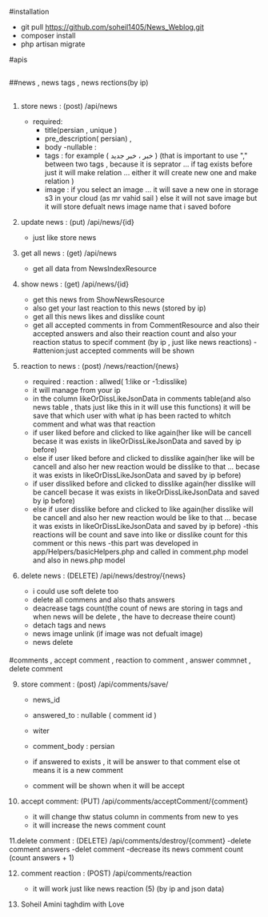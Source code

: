 #installation
- git pull https://github.com/soheil1405/News_Weblog.git
- composer install
- php artisan migrate


#apis
##
##news , news tags  , news rections(by ip)
##
1. store news   : (post) /api/news
    - required:
      - title(persian , unique )
      - pre_description( persian) ,
      - body
    -nullable :
      - tags : for example ( خبر ، خبر جدید ) (that is important to use "," between two tags , because it is seprator ... if tag exists before just it will make relation ... either it will create new one and make relation )
      - image : if you select an image ... it will save a new one in storage s3 in your cloud (as mr vahid sail ) else it will not save image but it will store defualt news image name that i saved bofore
        
    
3. update news  : (put)  /api/news/{id}
     - just like store news
5. get all news : (get)  /api/news
     - get all data from NewsIndexResource
6. show news    : (get)  /api/news/{id}
     - get this news from ShowNewsResource
     - also get your last reaction to this news (stored by ip)
     -  get all this news likes and disslike count
     - get all accepted comments in from CommentResource and also their accepted answers and also their reaction count and also your reaction status to specif comment (by ip , just like news reactions)
     -#attenion:just accepted comments will be shown
   
7. reaction to news : (post) /news/reaction/{news}

     - required : reaction : allwed( 1:like or -1:disslike)
     - it will manage from your ip
     - in the column likeOrDissLikeJsonData in comments table(and also news table , thats just like this in it will use this functions) it will be save that which user with what ip has been racted to whitch comment and what was that reaction
     - if user liked before and clicked to like again(her like will be cancell becase it was exists in likeOrDissLikeJsonData and saved by ip before)
     - else if user liked before and clicked to disslike again(her like will be cancell  and also her new reaction would be disslike to that ...  becase it was exists in likeOrDissLikeJsonData and saved by ip before)
     - if user dissliked before and clicked to disslike again(her disslike will be cancell becase it was exists in likeOrDissLikeJsonData and saved by ip before)
     - else if user disslike before and clicked to like again(her disslike will be cancell  and also her new reaction would be like to that ...  becase it was exists in likeOrDissLikeJsonData and saved by ip before)
     -this reactions will be count and save into like or disslike count for this comment or this news
     -this part was developed in app/Helpers/basicHelpers.php and called in comment.php model and also in news.php model


8. delete news : (DELETE) /api/news/destroy/{news}
     - i could use soft delete too
     - delete all commens and also thats answers
     - deacrease tags count(the count of news are storing in tags and when news will be delete , the have to decrease theire count)
     - detach tags and news
     - news image  unlink (if image was not defualt image)
     - news delete
    
####

#comments , accept comment , reaction to comment , answer commnet , delete comment

9. store comment : (post)  /api/comments/save/   
      - news_id
      - answered_to : nullable ( comment id )
      - witer 
      - comment_body : persian

      - if answered to exists , it will be answer to that comment else ot means it is a new comment 

      - comment will be shown when it will be accept 



10. accept comment: (PUT) /api/comments/acceptComment/{comment}
      - it will change thw status column in comments from new to yes
      - it will increase the news comment count



11.delete comment : (DELETE) /api/comments/destroy/{comment}
    -delete comment answers
    -delet comment
    -decrease its news comment count (count answers + 1)


    
12. comment reaction : (POST)  /api/comments/reaction
    - it will work just like news reaction  (5) (by ip and json data)
   
13. Soheil Amini taghdim with Love
